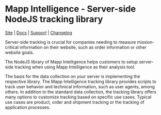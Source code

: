 # Mapp Intelligence - Server-side NodeJS tracking library

[Site](https://mapp.com/) |
[Docs](https://documentation.mapp.com/latest/en/nodejs-library-19126449.html) |
[Support](https://github.com/mapp-digital/Mapp-Intelligence-Node-Tracking/issues) |
[Changelog](https://documentation.mapp.com/latest/en/changelog-19126479.html)

Server-side tracking is crucial for companies needing to measure mission-critical information on their website, such 
as order information or other website goals.

The NodeJS library of Mapp Intelligence helps customers to setup server-side tracking when using Mapp Intelligence as 
their analysis tool.

The basis for the data collection on your server is implementing the respective library. The Mapp Intelligence tracking 
library provides scripts to track user behavior and technical information, such as user agents, among others. In 
addition to the standard data collection, the tracking library offers many options to customize tracking based on 
specific use cases. Typical use cases are product, order and shipment tracking or the tracking of application processes.